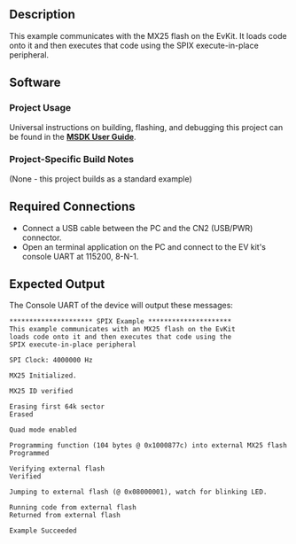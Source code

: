 ## Description

This example communicates with the MX25 flash on the EvKit. It loads code onto it and then executes that code using the SPIX execute-in-place peripheral.


## Software

### Project Usage

Universal instructions on building, flashing, and debugging this project can be found in the **[MSDK User Guide](https://analogdevicesinc.github.io/msdk/USERGUIDE/)**.

### Project-Specific Build Notes

(None - this project builds as a standard example)

## Required Connections

-   Connect a USB cable between the PC and the CN2 (USB/PWR) connector.
-   Open an terminal application on the PC and connect to the EV kit's console UART at 115200, 8-N-1.

## Expected Output

The Console UART of the device will output these messages:

```
********************* SPIX Example *********************
This example communicates with an MX25 flash on the EvKit
loads code onto it and then executes that code using the
SPIX execute-in-place peripheral

SPI Clock: 4000000 Hz

MX25 Initialized.

MX25 ID verified

Erasing first 64k sector
Erased

Quad mode enabled

Programming function (104 bytes @ 0x1000877c) into external MX25 flash
Programmed

Verifying external flash
Verified

Jumping to external flash (@ 0x08000001), watch for blinking LED.

Running code from external flash
Returned from external flash

Example Succeeded

```


